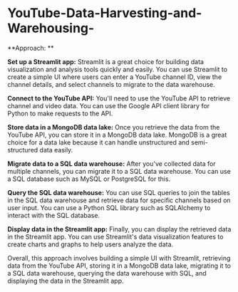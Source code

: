 # YouTube-Data-Harvesting-and-Warehousing-

**Approach: **

**Set up a Streamlit app:** Streamlit is a great choice for building data visualization and analysis tools quickly and easily. You can use Streamlit to create a simple UI where users can enter a YouTube channel ID, view the channel details, and select channels to migrate to the data warehouse.

**Connect to the YouTube API:** You'll need to use the YouTube API to retrieve channel and video data. You can use the Google API client library for Python to make requests to the API.

**Store data in a MongoDB data lake:** Once you retrieve the data from the YouTube API, you can store it in a MongoDB data lake. MongoDB is a great choice for a data lake because it can handle unstructured and semi-structured data easily.

**Migrate data to a SQL data warehouse:** After you've collected data for multiple channels, you can migrate it to a SQL data warehouse. You can use a SQL database such as MySQL or PostgreSQL for this.

**Query the SQL data warehouse:** You can use SQL queries to join the tables in the SQL data warehouse and retrieve data for specific channels based on user input. You can use a Python SQL library such as SQLAlchemy to interact with the SQL database.

**Display data in the Streamlit app:** Finally, you can display the retrieved data in the Streamlit app. You can use Streamlit's data visualization features to create charts and graphs to help users analyze the data.


Overall, this approach involves building a simple UI with Streamlit, retrieving data from the YouTube API, storing it in a MongoDB data lake, migrating it to a SQL data warehouse, querying the data warehouse with SQL, and displaying the data in the Streamlit app.
